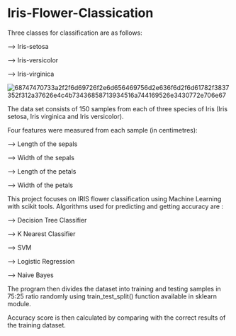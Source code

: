 # Iris-Flower-Classication

Three classes for classification are as follows:

--> Iris-setosa

--> Iris-versicolor

--> Iris-virginica

![68747470733a2f2f6d69726f2e6d656469756d2e636f6d2f6d61782f3837352f312a37626e4c4b73436858713934516a744169526e3430772e706e67](https://user-images.githubusercontent.com/71970250/187020287-cab08e0e-c3a5-42fe-867b-4c3bf6d1de02.png)

The data set consists of 150 samples from each of three species of Iris (Iris setosa, Iris virginica and Iris versicolor).

Four features were measured from each sample (in centimetres):

  --> Length of the sepals
  
  --> Width of the sepals
  
  --> Length of the petals
  
  --> Width of the petals

This project focuses on IRIS flower classification using Machine Learning with scikit tools. Algorithms used for predicting and getting accuracy are :

 --> Decision Tree Classifier

 --> K Nearest Classifier

 --> SVM

 --> Logistic Regression

 --> Naive Bayes

The program then divides the dataset into training and testing samples in 75:25 ratio randomly using train_test_split() function available in sklearn module.

Accuracy score is then calculated by comparing with the correct results of the training dataset.
